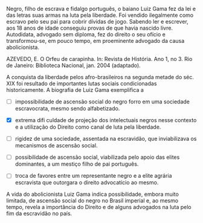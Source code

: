 

Negro, filho de escrava e fidalgo português, o baiano Luiz Gama fez da lei e das letras suas armas na luta pela liberdade. Foi vendido ilegalmente como escravo pelo seu pai para cobrir dívidas de jogo. Sabendo ler e escrever, aos 18 anos de idade conseguiu provas de que havia nascido livre. Autodidata, advogado sem diploma, fez do direito o seu ofício e transformou-se, em pouco tempo, em proeminente advogado da causa abolicionista.

AZEVEDO, E. O Orfeu de carapinha. In: Revista de História. Ano 1, no 3. Rio de Janeiro: Biblioteca Nacional, jan. 2004 (adaptado).

A conquista da liberdade pelos afro-brasileiros na segunda metade do séc. XIX foi resultado de importantes lutas sociais condicionadas historicamente. A biografia de Luiz Gama exemplifica a



- [ ] impossibilidade de ascensão social do negro forro em uma sociedade escravocrata, mesmo sendo alfabetizado.
- [x] extrema difi culdade de projeção dos intelectuais negros nesse contexto e a utilização do Direito como canal de luta pela liberdade.
- [ ] rigidez de uma sociedade, assentada na escravidão, que inviabilizava os mecanismos de ascensão social.
- [ ] possibilidade de ascensão social, viabilizada pelo apoio das elites dominantes, a um mestiço filho de pai português.
- [ ] troca de favores entre um representante negro e a elite agrária escravista que outorgara o direito advocatício ao mesmo.


A vida do abolicionista Luiz Gama indica possibilidade, embora muito limitada, de ascensão social do negro no Brasil imperial e, ao mesmo tempo, revela a importância do Direito e de alguns advogados na luta pelo fim da escravidão no país.

        
